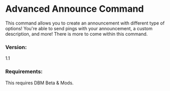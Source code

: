 # Advanced Announce Command
This command allows you to create an announcement with different type of options! You're able to send pings with your announcement, a custom description, and more! There is more to come within this command. 
### Version:
1.1
### Requirements:
This requires DBM Beta & Mods.

